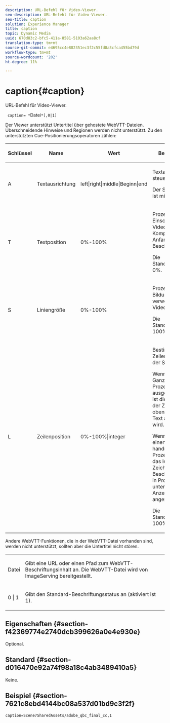 ```yaml
---
description: URL-Befehl für Video-Viewer.
seo-description: URL-Befehl für Video-Viewer.
seo-title: caption
solution: Experience Manager
title: caption
topic: Dynamic Media
uuid: 670d83c2-bfc5-411a-8581-5103a62aa8cf
translation-type: tm+mt
source-git-commit: e4695cc4e882351ec3f2c55fd8a3cfca455bd79d
workflow-type: tm+mt
source-wordcount: '202'
ht-degree: 11%

---
```



# caption{#caption}

URL-Befehl für Video-Viewer.

` caption= *`Datei`*[,0|1]`

Der Viewer unterstützt Untertitel über gehostete WebVTT-Dateien. Überschneidende Hinweise und Regionen werden nicht unterstützt. Zu den unterstützten Cue-Positionierungsoperatoren zählen:

<table id="table_62D89A06EC9E4E7983D1F26A2C85A621"> 
 <thead> 
  <tr> 
   <th colname="col1" class="entry"> <p>Schlüssel </p> </th> 
   <th colname="col2" class="entry"> <p>Name </p> </th> 
   <th colname="col3" class="entry"> <p>Wert </p> </th> 
   <th colname="col4" class="entry"> <p>Beschreibung </p> </th> 
  </tr>
 </thead>
 <tbody> 
  <tr> 
   <td colname="col1"> <p> A </p> </td> 
   <td colname="col2"> <p>Textausrichtung </p> </td> 
   <td colname="col3"> <p><span class="codeph"> left|right|middle|Beginn|end</span> </p> </td> 
   <td colname="col4"> <p> Textausrichtung steuern </p> <p>Der Standardwert ist <span class="codeph"> middle</span>. </p> </td> 
  </tr> 
  <tr> 
   <td colname="col1"> <p>T </p> </td> 
   <td colname="col2"> <p>Textposition </p> </td> 
   <td colname="col3"> <p> 0%-100% </p> </td> 
   <td colname="col4"> <p> Prozentsatz des Einschnitts in die VideoPlayer-Komponente am Anfang des Beschriftungstexts. </p> <p>Die Standardgrenze ist 0%. </p> </td> 
  </tr> 
  <tr> 
   <td colname="col1"> <p>S </p> </td> 
   <td colname="col2"> <p>Liniengröße </p> </td> 
   <td colname="col3"> <p> 0%-100% </p> </td> 
   <td colname="col4"> <p> Prozentsatz der für Bildunterschriften verwendeten Videobreite. </p> <p>Die Standardgrenze ist 100%. </p> </td> 
  </tr> 
  <tr> 
   <td colname="col1"> <p>L </p> </td> 
   <td colname="col2"> <p>Zeilenposition </p> </td> 
   <td colname="col3"> <p> 0%-100%|integer </p> </td> 
   <td colname="col4"> <p> Bestimmt die Zeilenposition auf der Seite. </p> <p>Wenn der Text als Ganzzahl (kein Prozentzeichen) ausgedrückt wird, ist dies die Anzahl der Zeilen von oben, in denen der Text angezeigt wird. </p> <p>Wenn es sich um einen Prozentwert handelt (das Prozentzeichen ist das letzte Zeichen), wird der Beschriftungstext in Prozent unterhalb des Anzeigebereichs angezeigt. </p> <p>Die Standardgrenze ist 100%. </p> </td> 
  </tr> 
 </tbody> 
</table>

Andere WebVTT-Funktionen, die in der WebVTT-Datei vorhanden sind, werden nicht unterstützt, sollten aber die Untertitel nicht stören.

<table id="table_A5BB1C08DA4B425DBD0356C7D3693E75"> 
 <tbody> 
  <tr> 
   <td colname="col1"> <p><span class="codeph"><span class="varname"> Datei</span></span> </p> </td> 
   <td colname="col2"> <p> Gibt eine URL oder einen Pfad zum WebVTT-Beschriftungsinhalt an. Die WebVTT-Datei wird von ImageServing bereitgestellt. </p> </td> 
  </tr> 
  <tr> 
   <td colname="col1"> <p><span class="codeph"> 0 | 1</span> </p> </td> 
   <td colname="col2"> <p> Gibt den Standard-Beschriftungsstatus an (aktiviert ist <span class="codeph"> 1</span>). </p> </td> 
  </tr> 
 </tbody> 
</table>

## Eigenschaften {#section-f42369774e2740dcb399626a0e4e930e}

Optional.

## Standard {#section-d016470e92a74f98a18c4ab3489410a5}

Keine.

## Beispiel {#section-7621c8ebd4144bc08a537d01bd9c3f2f}

```
caption=Scene7SharedAssets/adobe_qbc_final_cc,1
```

